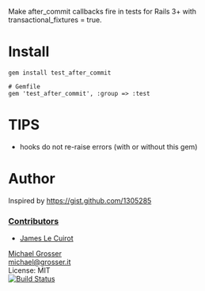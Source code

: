 Make after_commit callbacks fire in tests for Rails 3+ with transactional_fixtures = true.

Install
=======

    gem install test_after_commit

    # Gemfile
    gem 'test_after_commit', :group => :test

TIPS
====
 - hooks do not re-raise errors (with or without this gem)

Author
======

Inspired by https://gist.github.com/1305285

### [Contributors](https://github.com/grosser/test_after_commit/contributors)
 - [James Le Cuirot](https://github.com/chewi)

[Michael Grosser](http://grosser.it)<br/>
michael@grosser.it<br/>
License: MIT<br/>
[![Build Status](https://travis-ci.org/grosser/test_after_commit.png)](https://travis-ci.org/grosser/test_after_commit)

